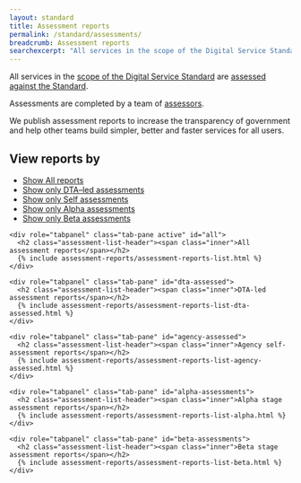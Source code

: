 ```yaml
---
layout: standard
title: Assessment reports
permalink: /standard/assessments/
breadcrumb: Assessment reports
searchexcerpt: "All services in the scope of the Digital Service Standard are assessed against the Standard. We publish assessment reports to increase the transparency of government and help other teams build simpler, better and faster services for all users."
---
```


<div class="assessment-reports" markdown="1">

All services in the [scope of the Digital Service Standard](/standard/scope-of-standard/) are [assessed against the Standard](/standard/meeting-standard/).

Assessments are completed by a team of [assessors](https://www.dta.gov.au/standard/meeting-standard/becoming-an-assessor).

We publish assessment reports to increase the transparency of government and help other teams build simpler, better and faster services for all users.

## View reports by

  <ul class="inline-links">
    <li>
      <a href="#all" class="is-current"><span class="is-visuallyhidden">Show </span>All reports</a>
    </li>
    <li>
      <a href="#dta-assessed"><span class="is-visuallyhidden">Show only </span>DTA&ndash;led assessments</a>
    </li>
    <li>
      <a href="#agency-assessed"><span class="is-visuallyhidden">Show only </span>Self assessments</a>
    </li>
    <li>
      <a href="#alpha-assessments"><span class="is-visuallyhidden">Show only </span>Alpha assessments</a>
    </li>
    <li>
      <a href="#beta-assessments"><span class="is-visuallyhidden">Show only </span>Beta assessments</a>
    </li>
  </ul>

  <!-- Tab panes -->
  <div class="tab-content">

    <div role="tabpanel" class="tab-pane active" id="all">
      <h2 class="assessment-list-header"><span class="inner">All assessment reports</span></h2>
      {% include assessment-reports/assessment-reports-list.html %}
    </div>

    <div role="tabpanel" class="tab-pane" id="dta-assessed">
      <h2 class="assessment-list-header"><span class="inner">DTA-led assessment reports</span></h2>
      {% include assessment-reports/assessment-reports-list-dta-assessed.html %}
    </div>

    <div role="tabpanel" class="tab-pane" id="agency-assessed">
      <h2 class="assessment-list-header"><span class="inner">Agency self-assessment reports</span></h2>
      {% include assessment-reports/assessment-reports-list-agency-assessed.html %}
    </div>

    <div role="tabpanel" class="tab-pane" id="alpha-assessments">
      <h2 class="assessment-list-header"><span class="inner">Alpha stage assessment reports</span></h2>
      {% include assessment-reports/assessment-reports-list-alpha.html %}
    </div>

    <div role="tabpanel" class="tab-pane" id="beta-assessments">
      <h2 class="assessment-list-header"><span class="inner">Beta stage assessment reports</span></h2>
      {% include assessment-reports/assessment-reports-list-beta.html %}
    </div>
  </div>
</div>
